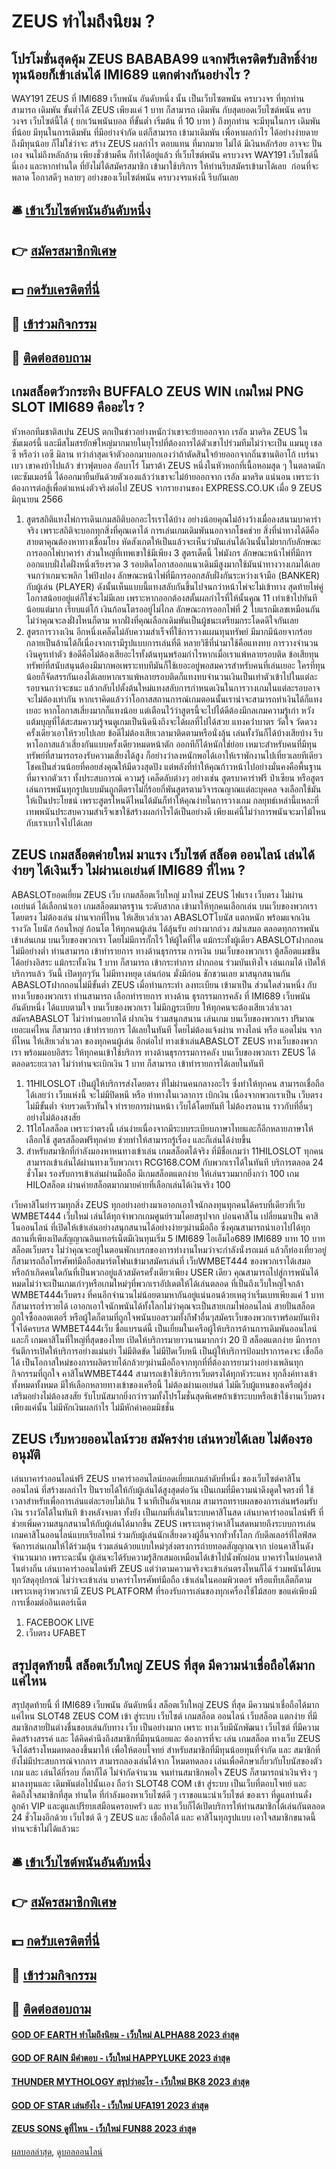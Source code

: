 # ZEUS ทำไมถึงนิยม ?
## โปรโมชั่นสุดคุ้ม ZEUS BABABA99 แจกฟรีเครดิตรับสิทธิ์ง่าย ทุนน้อยก็เข้าเล่นได้ IMI689 แตกต่างกันอย่างไร ?
WAY191 ZEUS ที่ IMI689 เว็บพนัน อันดับหนึ่ง นั้น เป็นเว็บไซตพนัน ครบวงจร ที่ทุกท่าน สามารถ เดิมพัน ขั้นต่ำได้ ZEUS เพียงแค่ 1 บาท ก็สามารถ เดิมพัน กับสุดยอดเว็บไซต์พนัน ครบวงจร เว็บไซต์นี้ได้ ( ยกเว้นพนันบอล ที่ขั้นต่ำ เริ่มต้น ที่ 10 บาท ) ถึงทุกท่าน จะมีทุนในการ เดิมพัน ที่น้อย มีทุนในการเดิมพัน ที่มีอย่างจำกัด แต่ก็สามารถ เข้ามาเดิมพัน เพื่อหาผลกำไร ได้อย่างง่ายดาย ถึงมีทุนน้อย ก็ไม่ใช่ว่าจะ สร้าง ZEUS ผลกำไร ตอบแทน ที่มากมาย ไม่ได้ มีเงินหลักร้อย อาจจะ ปั่นเอง จนไม่ถึงหลักล้าน เพียงชั่วข้ามคืน ก็ทำได้อยู่แล้ว ที่เว็บไซต์พนัน ครบวงจร WAY191 เว็บไซต์นี้ นี่เอง และหากท่านใด ที่ยังไม่ได้สมัครสมาชิก เข้ามาใช้บริการ ให้ท่านรีบสมัครเข้ามาได้เลย  ก่อนที่จะพลาด โอกาสดีๆ หลายๆ อย่างของเว็บไซต์พนัน ครบวงจรแห่งนี้ รีบกันเลย

## 🛎 [เข้าเว็บไซต์พนันอันดับหนึ่ง](https://bit.ly/3SdLNi2)
## 👉 [สมัครสมาชิกพิเศษ](https://bit.ly/3SdLNi2)
## 💵 [กดรับเครดิตที่นี่](https://bit.ly/3dyRKHj)
## 👑 [เข้าร่วมกิจกรรม](https://bit.ly/3dyRKHj)
## 📱 [ติดต่อสอบถาม](https://bit.ly/3dyRKHj)

## เกมสล็อตวัวกระทิง BUFFALO ZEUS WIN เกมใหม่ PNG SLOT IMI689 คืออะไร ?
หัวหอกทีมชาติสเปน ZEUS ตกเป็นข่าวอย่างหนักว่าเขาจะย้ายออกจาก เรอัล มาดริด ZEUS ในซัมเมอร์นี้ และมีสโมสรยักษ์ใหญ่มากมายในยุโรปที่ต้องการได้ตัวเขาไปร่วมทีมไม่ว่าจะเป็น แมนยู เชลซี หรือว่า เอซี มิลาน ทว่าล่าสุดเจ้าตัวออกมาบอกเองว่าถ้าตัดสินใจย้ายออกจากถิ่นซานติอาโก้ เบร์นาเบว เขาคงบ้าไปแล้ว
ข่าวฟุตบอล อัลบาโร่ โมราต้า ZEUS หนึ่งในหัวหอกที่เนื้อหอมสุด ๆ ในตลาดนักเตะซัมเมอร์นี้ ได้ออกมายืนยันด้วยตัวเองแล้วว่าเขาจะไม่ย้ายออกจาก เรอัล มาดริด แน่นอน เพราะว่าต้องการต่อสู้เพื่อตำแหน่งตัวจริงต่อไป ZEUS จากรายงานของ EXPRESS.CO.UK เมื่อ 9 ZEUS มิถุนายน 2566
1. สูตรสถิติแทงไพ่การเดินเกมสถิติบอกอะไรเราได้บ้าง อย่างน้อยคุณไม่อ้างว้างเมื่อลงสนามบาคาร่าจริง เพราะสถิติจะบอกทุกสิ่งที่คุณเดาได้ การเล่นเกมเดิมพันนอกจากโชคช่วย สิ่งที่นําทางได้ดีคือสายตาคุณต้องหาทางเชื่อมโยง หัดสังเกตให้เป็นแล้วจะเห็นว่ามันเล่นได้เงินนั้นไม่ยากกับลักษณะการออกไพ่บาคาร่า ส่วนใหญ่ที่เทพเขาใช้มีเพียง 3 สูตรเด็ดนี้ ไพ่มังกร ลักษณะหน้าไพ่ที่มีการออกแบบฝั่งใดฝั่งหนึ่งเรียงรวด 3 รอบติดโอกาสออกแนวเดิมมีสูงมากใช้มันนําทางวางเกมได้เลยจนกว่าเกมจะพลิก ไพ่ปิงปอง ลักษณะหน้าไพ่ที่มีการออกสลับฝั่งกันระหว่างเจ้ามือ (BANKER) กับผู้เล่น (PLAYER) ดังนั้นเห็นแบบนี้แทงสลับกันขึ้นไปจนกว่าหน้าไพ่จะไม่เข้าทาง สุดท้ายไพ่คู่ โอกาสน้อยอยู่แต่ก็ใช่จะไม่มีเลย เพราะหากออกต้องสตั้นผลกําไรที่ให้นั้นคูณ 11 เท่าเข้าไปทันทีน้อยแต่มาก เรียบแต่โก้ เงินก้อนโตรออยู่ไม่ไกล ลักษณะการออกไพ่ที่ 2 ใบแรกมีเลขเหมือนกันไม่ว่าคุณจะลงฝั่งไหนก็ตาม หากฝั่งที่คุณเลือกเดิมพันเป็นผู้ชนะเตรียมกระโดดดีใจกันเลย
2. สูตรการวางเงิน อีกหนึ่งเคล็ดไม่ลับความสําเร็จที่ใช้การวางแผนทุนทรัพย์ มีมากมีน้อยจากร้อยกลายเป็นล้านได้ก็เนื่องจากเรามีรูปแบบการเล่นที่ดี หลายวิธีที่นํามาใช้คือแทงทบ การวางจํานวนเงินคูรเท่าตัว ข้อดีคือไม่ต้องเสียอะไรทั้งต้นทุนพร้อมกําไรหากเมื่อเราแพ้หลายรอบติด ข้อเสียทุนทรัพย์ที่สนับสนุนต้องมีมากพอเพราะทบทีมันก็ใช้เยอะอยู่พอสมควรสําหรับคนที่เล่นเยอะ ใครที่ทุนน้อยก็จัดสรรกันเองได้เลยหากเราแพ้หลายรอบติดก็แทงทบจํานวนเงินเป็นเท่าตัวเข้าไปในแต่ละรอบจนกว่าจะชนะ แล้วกลับไปตั้งต้นใหม่แทงสลับการกําหนดเงินในการวางเกมในแต่ละรอบอาจจะไม่ต้องเท่ากัน หากเราคิดแล้วว่าโอกาสสถานการณ์เกมตอนนั้นเราน่าจะสามารถทําเงินได้ก็แทงเยอะ หากโอกาสเสี่ยงมากก็แทงน้อย แต่เตือนไว้ว่าสูตรนี้จะไปได้ดีต้องมีกลเกมความรู้เก่า หวังแต้มบุญที่ได้สะสมความรู้จนดูเกมเป็นนิดนึงถึงจะได้ผลที่ไปได้สวย แทงคว่ําบาตร วัดใจ วัดดวงครั้งเดียวเอาให้รวยไปเลย ข้อดีไม่ต้องเสียเวลามาติดตามหรือนั่งลุ้น เล่นทั้งวันก็ได้บ้างเสียบ้าง รีบหาโอกาสแล้วเสี่ยงกันแบบครั้งเดียวหมดหน้าตัก ออกทีก็ได้หนักใช่ย่อย เหมาะสําหรับคนที่มีทุนทรัพย์ที่สามารถรองรับความเสี่ยงได้สูง ก็อย่างว่าลงหนักพอได้เอาให้เราพักงานไปเที่ยวเลยทีเดียวโชคเป็นส่วนน้อยที่คอยส่งคุณให้มีดวงสุดปัง แต่พลังที่ทําให้คุณก้าวหน้าไปอย่างมั่นคงคือพื้นฐานที่มาจากตัวเรา ทั้งประสบการณ์ ความรู้ เคล็ดลับต่างๆ อย่างเช่น สูตรบาคาร่าฟรี ป๋าเซียน หรือสูตรเล่นการพนันทุกรูปแบบมันถูกตีตราไม่กี่ร้อยกี่พันสูตรตามวิจารณญาณแต่ละบุคคล จงเลือกใช้มันให้เป็นประโยชน์ เพราะสูตรไหนดีไหนได้มันก็ทําให้คุณง่ายในการวางเกม กลยุทธ์เหล่านี้แหละที่เทพพนันประสบความสําเร็จเขาใช้สร้างผลกําไรได้เป็นอย่างดี เพียงแค่นี้ไม่ว่าการพนันจะมาไม้ไหนกับเราเบาใจไปได้เลย

## ZEUS เกมสล็อตค่ายใหม่ มาแรง เว็บไซต์ สล็อต ออนไลน์ เล่นได้ง่ายๆ ได้เงินเร็ว ไม่ผ่านเอเย่นต์ IMI689 ที่ไหน ?
ABASLOTยอดเยี่ยม ZEUS เว็บ เกมสล็อตเว็บใหญ่ มาใหม่ ZEUS ไฟแรง เว็บตรง ไม่ผ่านเอเย่นต์ ได้เลือกนำเอา เกมสล็อตมาตรฐาน ระดับสากล เข้ามาให้ทุกคนเลือกเล่น บนเว็บของพวกเรา โดยตรง ไม่ต้องเล่น ผ่านจากที่ไหน ให้เสียเวล่ำเวลา ABASLOTโบนัส แตกหนัก พร้อมแจกเงินรางวัล โบนัส ก้อนใหญ่ ก้อนโต ให้ทุกคนผู้เล่น ได้ลุ้นรับ อย่างมากถ่วง สม่ำเสมอ ตลอดทุกการพนัน เข้าเล่นเกม บนเว็บของพวกเรา โดยไม่มีการกั๊กไว้ ให้ผู้ใดที่ใด แม้กระทั้งผู้เดียว ABASLOTฝากถอน ไม่มีอย่างต่ำ ท่านสามารถ เข้าทำรายการ ทางด้านธุรกรรม การเงิน บนเว็บของพวกเรา ตู้สล็อตแมชชีน ได้อย่างอิสระ แม้กระทั้งเงิน 1 บาท ก็สามารถ เข้ากระทำการ ฝากถอน ร่วมบันเทิงใจ เล่นเกมได้ เปิดให้บริการแล้ว วันนี้ เปิดทุกๆวัน ไม่มีทางหยุด เล่นก่อน มั่งมีก่อน ชักชวนเลย มาสนุกสนานกัน
ABASLOTฝากถอนไม่มีขั้นต่ำ ZEUS เมื่อท่านกระทำ ลงทะเบียน เข้ามาเป็น ส่วนใดส่วนหนึ่ง กับทางเว็บของพวกเรา ท่านสามารถ เลือกทำรายการ ทางด้าน ธุรกรรมการคลัง ที่ IMI689 เว็บพนัน อันดับหนึ่ง ได้แบบตามใจ บนเว็บของพวกเรา ไม่มีกฎระเบียบ ให้ทุกคนจะต้องเสียเวล่ำเวลา สมัครABASLOT ไม่ว่าท่านอยากได้ ฝากเงิน ร่วมสนุกสนาน เล่นเกม บนเว็บของพวกเรา ปริมาณเยอะแค่ไหน ก็สามารถ เข้าทำรายการ ได้เลยในทันที โดยไม่ต้องแจ้งผ่าน ทางไลน์ หรือ แอดไม่น จากที่ไหน ให้เสียเวล่ำเวลา ของทุกคนผู้เล่น อีกต่อไป ทางเข้าเล่นABASLOT ZEUS ทางเว็บของพวกเรา พร้อมมอบอิสระ ให้ทุกคนเข้าใช้บริการ ทางด้านธุรกรรมการคลัง บนเว็บของพวกเรา ZEUS ได้ตลอดระยะเวลา ไม่ว่าท่านจะเบิกเงิน 1 บาท ก็สามารถ เข้าทำรายการได้เลยในทันที
1. 11HILOSLOT เป็นผู้ให้บริการส่งโดยตรง ที่ไม่ผ่านคนกลางอะไร ซึ่งทำให้ทุกคน สามารถเชื่อถือได้เลยว่า เว็บแห่งนี้ จะไม่มีปิดหนี หรือ ท่าทางในเวลาการ เบิกเงิน เนื่องจากพวกเราเป็น เว็บตรงไม่มีขั้นต่ำ จ่ายรวดเร็วทันใจ ทำรายการผ่านหน้า เว็บได้โดยทันที ไม่ต้องรอนาน ราวกับที่อื่นๆอย่างไม่ต้องสงสัย
2. 11ไฮโลสล็อต เพราะว่าตรงนี้ เล่นง่ายเนื่องจากมีระบบระเบียบภาษาไทยและก็อีกหลายภาษาให้เลือกใช้ สูตรสล็อตฟรีทุกค่าย ช่วยทำให้สามารถรู้เรื่อง และก็เล่นได้ง่ายขึ้น
3. สำหรับสมาชิกที่กำลังมองหาหนทางเข้าเล่น เกมสล็อตได้จริง ที่มีชื่อเกมว่า 11HILOSLOT ทุกคนสามารถเข้าเล่นได้ผ่านทางเว็บพวกเรา RCG168.COM กับพวกเราได้ในทันที บริการตลอด 24 ชั่วโมง รองรับการเข้าเล่นผ่านมือถือ มีเกมสล็อตแตกง่าย ให้เล่นรวมมากยิ่งกว่า 100 เกม HILOสล็อต ผ่านค่ายสล็อตมากมายค่ายที่เลือกเล่นได้เงินจริง 100

เว็บคาสิโนยำรวมทุกสิ่ง ZEUS ทุกอย่างอย่างมาเอาอกเอาใจนักลงทุนทุกคนได้ครบที่เดียวที่เว็บ WMBET444 เว็บใหม่ เล่นได้ทุกจำพวกเกมศูนย์รวมโดยสรุปจาก บ่อนคาสิโน เปลี่ยนมาเป็น คาสิโนออนไลน์ ที่เปิดให้เข้าเล่นอย่างสนุกสนานได้อย่างง่ายๆผ่านมือถือ ซึ่งคุณสามารถนำเอาไปได้ทุกสถานที่เพียงเปิดสัญญาณอินเทอร์เน็ตมีเงินทุนเริ่ม 5 IMI689 ไอเอ็มไอ689 IMI689 บาท 10 บาท สล็อตเว็บตรง ไม่ว่าคุณจะอยู่ในตอนพักเบรกของการทำงานไหมว่าจะกำลังนั่งรถเมล์ แล้วก็ท่องเที่ยวอยู่ก็สามารถถือโทรศัพท์มือถือสมาร์ตโฟนเข้ามาสมัครเล่นที่ เว็บWMBET444 ของพวกเราได้เสมอ หรือถ้าเกิดคนใดกันที่เป็นพวกอยู่แล้วสมัครครั้งเดียวเพียง USER เดียว คุณสามารถไปสู่การพนันได้หมดไม่ว่าจะเป็นเกมเก่าๆหรือเกมใหม่ๆที่พวกเราอัปเดตให้ได้เล่นตลอด ที่เป็นถึงเว็บใหญ่ใจกล้า WMBET444เว็บตรง ที่คนอีกจำนวนไม่น้อยตามหากันอยู่แน่นอนด้วยเหตุว่าเริ่มเบทเพียงแค่ 1 บาทก็สามารถร่ำรวยได้ เอาอกเอาใจนักพนันได้ทั้งโลกไม่ว่าคุณจะเป็นสายเกมไพ่ออนไลน์ สายปั่นสล็อต ถูกใจซื้อลอตเตอรี่ หรือผู้ใดก็ตามที่ถูกใจพนันบอลรวมทั้งกีฬาอื่นๆสมัครเว็บของพวกเราพร้อมบันเทิงใจได้ครบรส
WMBET444เว็บ ชื่อแบรนด์นี้ เป็นเยี่ยมในเครือผู้ให้บริการด้านการเดิมพันออนไลน์และก็ เกมคาสิโนที่ใหญ่ที่สุดของไทย เปิดให้บริการมายาวนานมากกว่า 20 ปี สล็อตแตกง่าย มีการการันตีการเปิดให้บริการอย่างแม่นยำ ไม่มีติดขัด ไม่มีปิดเว็บหนี เป็นผู้ให้บริการป้อมปราการคงจะ เชื่อถือได้ เป็นโอกาสใหม่ของการผลิตรายได้กล้วยๆผ่านมือถือจากทุกที่ที่ต้องการยามว่างอย่างเพลินทุกกิจกรรมที่ถูกใจ คาสิโนWMBET444 สามารถเข้าใช้บริการเว็บตรงได้ทุกหัวระแหง ทุกลิ้งค์ทางเข้าทั้งหมดทั้งหมด มีให้เลือกหลายทางเข้าของเครือนี้ ไม่ต้องผ่านเอเย่นต์ ไม่มีเว็บผู้แทนของเครือผู้ส่งเสริมอย่างไม่ต้องสงสัย รับโบนัสมากยิ่งกว่ารวมทั้งโปรโมชั่นสุดพิเศษถ้าเข้าระบบหรือเข้าใช้งานเว็บตรงเพียงแค่นั้น ไม่มีหักเงินผลกำไร ไม่มีหักค่าคอมมิชชั่น

## ZEUS เว็บหวยออนไลน์รวย สมัครง่าย เล่นหวยได้เลย ไม่ต้องรออนุมัติ
เล่นบาคาร่าออนไลน์ฟรี ZEUS บาคาร่าออนไลน์ยอดเยี่ยมเกมลำดับที่หนึ่ง ของเว็บไซต์คาสิโนออนไลน์ ที่สร้างผลกำไร ปั่นรายได้ให้กับผู้เล่นได้สูงสุดต่อวัน เป็นเกมที่มีความน่าดึงดูดใจตรงที่ ใช้เวลาสำหรับเพื่อการเล่นแต่ละรอบไม่เกิน 1 นาทีเป็นอันจบเกม สามารถทราบผลของการเล่นพร้อมรับเงิน รางวัลได้ในทันที ข้างหลังจบตา ทั้งยัง เป็นเกมที่เล่นในระบบคาสิโนสด เล่นบาคาร่าออนไลน์ฟรี ที่ช่วยเพิ่มความสนุกสนานให้กับผู้เล่นได้มากขึ้น ZEUS เพราะเหตุว่าคาสิโนสดหมายถึงระบบการเล่นเกมคาสิโนออนไลน์แบบเรียลไทม์ ร่วมกับผู้เล่นนักเสี่ยงดวงผู้อื่นจากทั่วทั้งโลก กับดีลเลอร์ที่ไลฟ์สด จัดการเล่นเกมให้ได้ร่วมลุ้น ร่วมเล่นด้วยแบบใหม่ๆส่งตรงการถ่ายทอดสัญญาณจาก บ่อนคาสิโนดังจำนวนมาก เพราะฉะนั้น ผู้เล่นจะได้รับความรู้สึกเสมอเหมือนได้เข้าไปนั่งพักผ่อน บาคาร่าในบ่อนคาสิโนต่างถิ่น เล่นบาคาร่าออนไลน์ฟรี ZEUS แต่ว่าตามความจริงจะเข้าเล่นตรงไหนก็ได้ ร่วมพนันได้บนทุกวัสดุอุปกรณ์ ไม่ว่าจะเข้าเล่น บาคาร่าโทรศัพท์มือถือ เข้าเล่นในคอมพิวเตอร์ หรือแท็บเล็ตก็ตาม เพราะเหตุว่าพวกเรามี ZEUS PLATFORM ที่รองรับการเล่นของทุกเครื่องใช้ไม้สอย ขอแค่เพียงมีการเชื่อมต่ออินเตอร์เน็ต
1. FACEBOOK LIVE
2. เว็บตรง UFABET

## สรุปสุดท้ายนี้ สล็อตเว็บใหญ่ ZEUS ที่สุด มีความน่าเชื่อถือได้มากแค่ไหน
สรุปสุดท้ายนี้ ที่ IMI689 เว็บพนัน อันดับหนึ่ง สล็อตเว็บใหญ่ ZEUS ที่สุด มีความน่าเชื่อถือได้มากแค่ไหน SLOT48 ZEUS COM เข้า สู่ระบบ เว็บไซต์ เกมสล็อต ออนไลน์ เว็บสล็อต แตกง่าย ที่มีสมาชิกสายปั่นต่างชื่นชอบเล่นกับทาง เว็บ เป็นอย่างมาก เพราะ ทางเว็บมีนักพัฒนา เว็บไซต์ ที่มีความคิดสร้างสรรค์ และ ได้คิดคำนึงถึงสมาชิกที่มีทุนน้อยและ ต้องการที่จะ เล่น เกมสล็อต ทางเว็บ ZEUS จึงได้สร้างโหมดทดลองขึ้นมาให้ เพื่อให้ตอบโจทย์ สำหรับสมาชิกที่มีทุนน้อยทุนที่จำกัด และ สมาชิกที่ยังไม่มีประสบการณ์จากการ สามารถลองเล่นได้จาก โหมดทดลอง เล่นเพื่อศึกษาเกี่ยวกับโบนัสของตัวเกม และ เล่นได้กี่รอบ กี่ตาก็ได้ ไม่จำกัดจำนวน จนท่านสมาชิกพอใจ ZEUS ก็สามารถนำเงินจริง ๆ มาลงทุนและ เดิมพันต่อไปนั้นเอง ถือว่า SLOT48 COM เข้า สู่ระบบ เป็นเว็บที่ตอบโจทย์ และ คิดถึงใจสมาชิกที่สุด ท่านใด ที่กำลังมองหาเว็บไซต์ดี ๆ เราขอแนะนำเว็บไซต์ ของเรา ที่ดูแลท่านดั่งลูกค้า VIP และดูแลเปรียบเสมือนครอบครัว และ ทางเว็บก็ได้เปิดบริการให้ท่านสมาชิกได้เล่นกันตลอด 24 ชั่วโมงอีกด้วย เว็บไซต์ ดี ๆ ZEUS และ เชื่อถือได้ และ คาสิโนทุกรูปแบบ เอาใจสมาชิกขนาดนี้ ท่านจะช้าไม่ได้แล้วนะ

## 🛎 [เข้าเว็บไซต์พนันอันดับหนึ่ง](https://bit.ly/3SdLNi2)
## 👉 [สมัครสมาชิกพิเศษ](https://bit.ly/3SdLNi2)
## 💵 [กดรับเครดิตที่นี่](https://bit.ly/3dyRKHj)
## 👑 [เข้าร่วมกิจกรรม](https://bit.ly/3dyRKHj)
## 📱 [ติดต่อสอบถาม](https://bit.ly/3dyRKHj)

#### [GOD OF EARTH ทำไมถึงนิยม - เว็บใหม่ ALPHA88 2023 ล่าสุด](https://atom.io/themes/god%20of%20earth%20ทำไมถึงนิยม%20-%20เว็บใหม่%20alpha88%202023%20ล่าสุด)
#### [GOD OF RAIN มีคำตอบ - เว็บใหม่ HAPPYLUKE 2023 ล่าสุด](https://atom.io/themes/god%20of%20rain%20มีคำตอบ%20-%20เว็บใหม่%20happyluke%202023%20ล่าสุด)
#### [THUNDER MYTHOLOGY สรุปว่าอะไร - เว็บใหม่ BK8 2023 ล่าสุด](https://atom.io/themes/thunder%20mythology%20สรุปว่าอะไร%20-%20เว็บใหม่%20bk8%202023%20ล่าสุด)
#### [GOD OF STAR เล่นยังไง - เว็บใหม่ UFA191 2023 ล่าสุด](https://atom.io/themes/god%20of%20star%20เล่นยังไง%20-%20เว็บใหม่%20ufa191%202023%20ล่าสุด)
#### [ZEUS SONS ดูที่ไหน - เว็บใหม่ FUN88 2023 ล่าสุด](https://atom.io/themes/zeus%20sons%20ดูที่ไหน%20-%20เว็บใหม่%20fun88%202023%20ล่าสุด)

[ผลบอลล่าสุด](https://siamsport.tv "ผลบอลล่าสุด"), [ดูบอลออนไลน์](https://siamsport.tv/ดูบอลสด "ดูบอลออนไลน์")